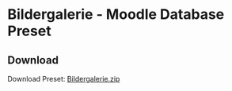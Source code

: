 # Bildergalerie - Moodle Database Preset

## Download

Download Preset: [Bildergalerie.zip](https://github.com/margomius/moodle-datenbanken-vorlagen/raw/main/Bildergalerie/Bildergalerie.zip)

